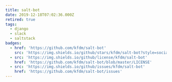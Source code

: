 ```yaml
---
title: salt-bot
date: 2019-12-18T07:02:36.000Z
retired: true
tags:
  - django
  - slack
  - saltstack
badges:
  - href: 'https://github.com/kfdm/salt-bot'
    src: 'https://img.shields.io/github/stars/kfdm/salt-bot?style=social'
  - src: 'https://img.shields.io/github/license/kfdm/salt-bot'
    href: 'https://github.com/kfdm/salt-bot/blob/master/LICENSE'
  - src: 'https://img.shields.io/github/issues/kfdm/salt-bot'
    href: 'https://github.com/kfdm/salt-bot/issues'
---
```



